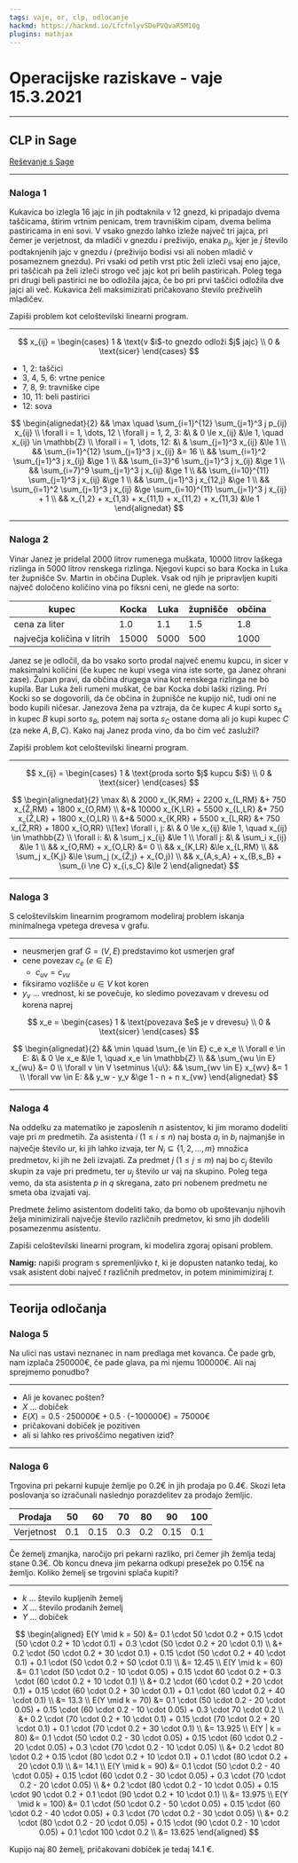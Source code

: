 ```yaml
---
tags: vaje, or, clp, odlocanje
hackmd: https://hackmd.io/LfcfnlyvSDePVQvaR5M1Qg
plugins: mathjax
---
```

# Operacijske raziskave - vaje 15.3.2021

---

## CLP in Sage

[Reševanje s Sage](https://mybinder.org/v2/gh/jaanos/operacijske-raziskave/master?labpath=vaje/CLP/)

---

### Naloga 1

Kukavica bo izlegla $16$ jajc in jih podtaknila v $12$ gnezd, ki pripadajo dvema taščicama, štirim vrtnim penicam, trem travniškim cipam, dvema belima pastiricama in eni sovi. V vsako gnezdo lahko izleže največ tri jajca, pri čemer je verjetnost, da mladiči v gnezdu $i$ preživijo, enaka ${p_{ij}}$, kjer je $j$ število podtaknjenih jajc v gnezdu $i$ (preživijo bodisi vsi ali noben mladič v posameznem gnezdu). Pri vsaki od petih vrst ptic želi izleči vsaj eno jajce, pri taščicah pa želi izleči strogo več jajc kot pri belih pastiricah. Poleg tega pri drugi beli pastirici ne bo odložila jajca, če bo pri prvi taščici odložila dve jajci ali več. Kukavica želi maksimizirati pričakovano število preživelih mladičev.

Zapiši problem kot celoštevilski linearni program.

----

$$
x_{ij} = \begin{cases}
1 & \text{v $i$-to gnezdo odloži $j$ jajc} \\
0 & \text{sicer}
\end{cases}
$$

* 1, 2: taščici
* 3, 4, 5, 6: vrtne penice
* 7, 8, 9: travniške cipe
* 10, 11: beli pastirici
* 12: sova

$$
\begin{alignedat}{2}
&& \max \quad \sum_{i=1}^{12} \sum_{j=1}^3 j p_{ij} x_{ij} \\
\forall i = 1, \dots, 12 \ \forall j = 1, 2, 3: &\ & 0 \le x_{ij} &\le 1, \quad x_{ij} \in \mathbb{Z} \\
\forall i = 1, \dots, 12: &\ & \sum_{j=1}^3 x_{ij} &\le 1 \\
&& \sum_{i=1}^{12} \sum_{j=1}^3 j x_{ij} &= 16 \\
&& \sum_{i=1}^2 \sum_{j=1}^3 j x_{ij} &\ge 1 \\
&& \sum_{i=3}^6 \sum_{j=1}^3 j x_{ij} &\ge 1 \\
&& \sum_{i=7}^9 \sum_{j=1}^3 j x_{ij} &\ge 1 \\
&& \sum_{i=10}^{11} \sum_{j=1}^3 j x_{ij} &\ge 1 \\
&& \sum_{j=1}^3 j x_{12,j} &\ge 1 \\
&& \sum_{i=1}^2 \sum_{j=1}^3 j x_{ij} &\ge \sum_{i=10}^{11} \sum_{j=1}^3 j x_{ij} + 1 \\
&& x_{1,2} + x_{1,3} + x_{11,1} + x_{11,2} + x_{11,3} &\le 1
\end{alignedat}
$$

---

### Naloga 2

Vinar Janez je pridelal $2000$ litrov rumenega muškata, $10000$ litrov laškega rizlinga in $5000$ litrov renskega rizlinga. Njegovi kupci so bara Kocka in Luka ter župnišče Sv. Martin in občina Duplek. Vsak od njih je pripravljen kupiti največ določeno količino vina po fiksni ceni, ne glede na sorto:

| kupec                      | Kocka   | Luka   | župnišče | občina |
| -------------------------- | ------- | ------ | -------- | ------ |
| cena za liter              | $1.0$   | $1.1$  | $1.5$    | $1.8$  |
| največja količina v litrih | $15000$ | $5000$ | $500$    | $1000$ |

Janez se je odločil, da bo vsako sorto prodal največ enemu kupcu, in sicer v maksimalni količini (če kupec ne kupi vsega vina iste sorte, ga Janez ohrani zase). Župan pravi, da občina drugega vina kot renskega rizlinga ne bo kupila. Bar Luka želi rumeni muškat, če bar Kocka dobi laški rizling. Pri Kocki so se dogovorili, da če občina in župnišče ne kupijo nič, tudi oni ne bodo kupili ničesar. Janezova žena pa vztraja, da če kupec $A$ kupi sorto ${s_A}$ in kupec $B$ kupi sorto ${s_B}$, potem naj sorta ${s_C}$ ostane doma ali jo kupi kupec $C$ (za neke $A, B, C$). Kako naj Janez proda vino, da bo čim več zaslužil?

Zapiši problem kot celoštevilski linearni program.

----

$$
x_{ij} = \begin{cases}
1 & \text{proda sorto $j$ kupcu $i$} \\
0 & \text{sicer}
\end{cases}
$$

$$
\begin{alignedat}{2}
\max &\ & 2000 x_{K,RM} + 2200 x_{L,RM} &+ 750 x_{Ž,RM} + 1800 x_{O,RM} \\
&+& 10000 x_{K,LR} + 5500 x_{L,LR} &+ 750 x_{Ž,LR} + 1800 x_{O,LR} \\
&+& 5000 x_{K,RR} + 5500 x_{L,RR} &+ 750 x_{Ž,RR} + 1800 x_{O,RR} \\[1ex]
\forall i, j: &\ & 0 \le x_{ij} &\le 1, \quad x_{ij} \in \mathbb{Z} \\
\forall i: &\ & \sum_j x_{ij} &\le 1 \\
\forall j: &\ & \sum_i x_{ij} &\le 1 \\
&& x_{O,RM} + x_{O,LR} &= 0 \\
&& x_{K,LR} &\le x_{L,RM} \\
&& \sum_j x_{K,j} &\le \sum_j (x_{Ž,j} + x_{O,j}) \\
&& x_{A,s_A} + x_{B,s_B} + \sum_{i \ne C} x_{i,s_C} &\le 2
\end{alignedat}
$$

---

### Naloga 3

S celoštevilskim linearnim programom modeliraj problem iskanja minimalnega vpetega drevesa v grafu.

----

* neusmerjen graf $G = (V, E)$ predstavimo kot usmerjen graf
* cene povezav ${c_e}$ ($e \in E$)
  - ${c_{uv}} = {c_{vu}}$
* fiksiramo vozlišče $u \in V$ kot koren
* $y_v$ ... vrednost, ki se povečuje, ko sledimo povezavam v drevesu od korena naprej

$$
x_e = \begin{cases}
1 & \text{povezava $e$ je v drevesu} \\
0 & \text{sicer}
\end{cases}
$$

$$
\begin{alignedat}{2}
&& \min \quad \sum_{e \in E} c_e x_e \\
\forall e \in E: &\ & 0 \le x_e &\le 1, \quad x_e \in \mathbb{Z} \\
&& \sum_{wu \in E} x_{wu} &= 0 \\
\forall v \in V \setminus \{u\}: && \sum_{wv \in E} x_{wv} &= 1 \\
\forall vw \in E: && y_w - y_v &\ge 1 - n + n x_{vw}
\end{alignedat}
$$

---

### Naloga 4

Na oddelku za matematiko je zaposlenih $n$ asistentov, ki jim moramo dodeliti vaje pri $m$ predmetih. Za asistenta $i$ ($1 \le i \le n$) naj bosta ${a_i}$ in ${b_i}$ najmanjše in največje število ur, ki jih lahko izvaja, ter ${N_i} \subseteq \{1, 2, \dots, m\}$ množica predmetov, ki jih ne želi izvajati. Za predmet $j$ ($1 \le j \le m$) naj bo ${c_j}$ število skupin za vaje pri predmetu, ter ${u_j}$ število ur vaj na skupino. Poleg tega vemo, da sta asistenta $p$ in $q$ skregana, zato pri nobenem predmetu ne smeta oba izvajati vaj.

Predmete želimo asistentom dodeliti tako, da bomo ob upoštevanju njihovih želja minimizirali največje število različnih predmetov, ki smo jih dodelili posamezenmu asistentu.

Zapiši celoštevilski linearni program, ki modelira zgoraj opisani problem. 

**Namig:** napiši program s spremenljivko $t$, ki je dopusten natanko tedaj, ko vsak asistent dobi največ $t$ različnih predmetov,
in potem minimimiziraj $t$.

---

## Teorija odločanja

### Naloga 5

Na ulici nas ustavi neznanec in nam predlaga met kovanca. Če pade grb, nam izplača $250000 €$, če pade glava, pa mi njemu $100000 €$. Ali naj sprejmemo ponudbo?

----

* Ali je kovanec pošten?
* $X$ ... dobiček
* $E(X) = 0.5 \cdot 250000 € + 0.5 \cdot (-100000 €) = 75000 €$
* pričakovani dobiček je pozitiven
* ali si lahko res privoščimo negativen izid?

---

### Naloga 6

Trgovina pri pekarni kupuje žemlje po $0.2 €$ in jih prodaja po $0.4 €$. Skozi leta poslovanja so izračunali naslednjo porazdelitev za prodajo žemljic.

| Prodaja    | $50$  | $60$   | $70$  | $80$  | $90$   | $100$ |
| ---------- | ----- | ------ | ----- | ----- | ------ | ----- |
| Verjetnost | $0.1$ | $0.15$ | $0.3$ | $0.2$ | $0.15$ | $0.1$ |

Če žemelj zmanjka, naročijo pri pekarni razliko, pri čemer jih žemlja tedaj stane $0.3 €$. Ob koncu dneva jim pekarna odkupi presežek po $0.15 €$ na žemljo. Koliko žemelj se trgovini splača kupiti?

----

* $k$ ... število kupljenih žemelj
* $X$ ... število prodanih žemelj
* $Y$ ... dobiček

$$
\begin{aligned}
E(Y \mid k = 50) &= 0.1 \cdot 50 \cdot 0.2 + 0.15 \cdot (50 \cdot 0.2 + 10 \cdot 0.1) + 0.3 \cdot (50 \cdot 0.2 + 20 \cdot 0.1) \\ &+ 0.2 \cdot (50 \cdot 0.2 + 30 \cdot 0.1) + 0.15 \cdot (50 \cdot 0.2 + 40 \cdot 0.1) + 0.1 \cdot (50 \cdot 0.2 + 50 \cdot 0.1) \\ &= 12.45 \\
E(Y \mid k = 60) &= 0.1 \cdot (50 \cdot 0.2 - 10 \cdot 0.05) + 0.15 \cdot 60 \cdot 0.2 + 0.3 \cdot (60 \cdot 0.2 + 10 \cdot 0.1) \\ &+ 0.2 \cdot (60 \cdot 0.2 + 20 \cdot 0.1) + 0.15 \cdot (60 \cdot 0.2 + 30 \cdot 0.1) + 0.1 \cdot (60 \cdot 0.2 + 40 \cdot 0.1) \\ &= 13.3 \\
E(Y \mid k = 70) &= 0.1 \cdot (50 \cdot 0.2 - 20 \cdot 0.05) + 0.15 \cdot (60 \cdot 0.2 - 10 \cdot 0.05) + 0.3 \cdot 70 \cdot 0.2 \\ &+ 0.2 \cdot (70 \cdot 0.2 + 10 \cdot 0.1) + 0.15 \cdot (70 \cdot 0.2 + 20 \cdot 0.1) + 0.1 \cdot (70 \cdot 0.2 + 30 \cdot 0.1) \\ &= 13.925 \\
E(Y | k = 80) &= 0.1 \cdot (50 \cdot 0.2 - 30 \cdot 0.05) + 0.15 \cdot (60 \cdot 0.2 - 20 \cdot 0.05) + 0.3 \cdot (70 \cdot 0.2 - 10 \cdot 0.05) \\ &+ 0.2 \cdot 80 \cdot 0.2 + 0.15 \cdot (80 \cdot 0.2 + 10 \cdot 0.1) + 0.1 \cdot (80 \cdot 0.2 + 20 \cdot 0.1) \\ &= 14.1 \\
E(Y \mid k = 90) &= 0.1 \cdot (50 \cdot 0.2 - 40 \cdot 0.05) + 0.15 \cdot (60 \cdot 0.2 - 30 \cdot 0.05) + 0.3 \cdot (70 \cdot 0.2 - 20 \cdot 0.05) \\ &+ 0.2 \cdot (80 \cdot 0.2 - 10 \cdot 0.05) + 0.15 \cdot 90 \cdot 0.2 + 0.1 \cdot (90 \cdot 0.2 + 10 \cdot 0.1) \\ &= 13.975 \\
E(Y \mid k = 100) &= 0.1 \cdot (50 \cdot 0.2 - 50 \cdot 0.05) + 0.15 \cdot (60 \cdot 0.2 - 40 \cdot 0.05) + 0.3 \cdot (70 \cdot 0.2 - 30 \cdot 0.05) \\ &+ 0.2 \cdot (80 \cdot 0.2 - 20 \cdot 0.05) + 0.15 \cdot (90 \cdot 0.2 - 10 \cdot 0.05) + 0.1 \cdot 100 \cdot 0.2 \\ &= 13.625
\end{aligned}
$$

Kupijo naj 80 žemelj, pričakovani dobiček je tedaj 14.1 €.
